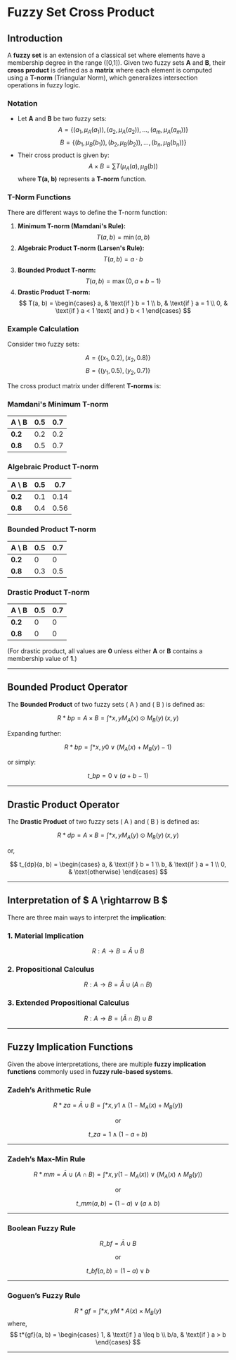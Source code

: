 # Fuzzy Set Cross Product

## Introduction

A **fuzzy set** is an extension of a classical set where elements have a membership degree in the range \([0,1]\). Given two fuzzy sets **A** and **B**, their **cross product** is defined as a **matrix** where each element is computed using a **T-norm** (Triangular Norm), which generalizes intersection operations in fuzzy logic.

### Notation

- Let **A** and **B** be two fuzzy sets:
  $$ A = \{ (a_1, \mu_A(a_1)), (a_2, \mu_A(a_2)), ..., (a_m, \mu_A(a_m)) \} $$
  $$ B = \{ (b_1, \mu_B(b_1)), (b_2, \mu_B(b_2)), ..., (b_n, \mu_B(b_n)) \} $$
- Their cross product is given by:
  $$ A \times B = \sum T(\mu_A(a), \mu_B(b)) $$
  where **T(a, b)** represents a **T-norm** function.

### T-Norm Functions

There are different ways to define the T-norm function:

1. **Minimum T-norm (Mamdani's Rule):**
   $$ T(a, b) = \min(a, b) $$
2. **Algebraic Product T-norm (Larsen's Rule):**
   $$ T(a, b) = a \cdot b $$
3. **Bounded Product T-norm:**
   $$ T(a, b) = \max(0, a + b - 1) $$
4. **Drastic Product T-norm:**
    $$
    T(a, b) = \begin{cases}
    a, & \text{if } b = 1 \\
    b, & \text{if } a = 1 \\
    0, & \text{if } a < 1 \text{ and } b < 1
    \end{cases}
    $$

### Example Calculation

Consider two fuzzy sets:

$$ A = \{ (x_1, 0.2), (x_2, 0.8) \} $$
$$ B = \{ (y_1, 0.5), (y_2, 0.7) \} $$

The cross product matrix under different **T-norms** is:

### **Mamdani's Minimum T-norm**

| A \ B   | 0.5 | 0.7 |
| ------- | --- | --- |
| **0.2** | 0.2 | 0.2 |
| **0.8** | 0.5 | 0.7 |

### **Algebraic Product T-norm**

| A \ B   | 0.5 | 0.7  |
| ------- | --- | ---- |
| **0.2** | 0.1 | 0.14 |
| **0.8** | 0.4 | 0.56 |

### **Bounded Product T-norm**

| A \ B   | 0.5 | 0.7 |
| ------- | --- | --- |
| **0.2** | 0   | 0   |
| **0.8** | 0.3 | 0.5 |

### **Drastic Product T-norm**

| A \ B   | 0.5 | 0.7 |
| ------- | --- | --- |
| **0.2** | 0   | 0   |
| **0.8** | 0   | 0   |

(For drastic product, all values are **0** unless either **A** or **B** contains a membership value of **1**.)

---

## **Bounded Product Operator**

The **Bounded Product** of two fuzzy sets \( A \) and \( B \) is defined as:

$$ R*{bp} = A \times B = \int*{x,y} M_A(x) \odot M_B(y) \, (x,y) $$

Expanding further:

$$ R*{bp} = \int*{x,y} 0 \vee \left( M_A(x) + M_B(y) - 1 \right) $$

or simply:

$$ t\_{bp} = 0 \vee (a + b - 1) $$

---

## **Drastic Product Operator**

The **Drastic Product** of two fuzzy sets \( A \) and \( B \) is defined as:

$$ R*{dp} = A \times B = \int*{x,y} M_A(y) \odot M_B(y) \, (x,y) $$

or,

$$
t_{dp}(a, b) =
\begin{cases}
a, & \text{if } b = 1 \\
b, & \text{if } a = 1 \\
0, & \text{otherwise}
\end{cases}
$$

---

## **Interpretation of $ A \rightarrow B $**

There are three main ways to interpret the **implication**:

### **1. Material Implication**

$$ R: A \rightarrow B = \bar{A} \cup B $$

### **2. Propositional Calculus**

$$ R: A \rightarrow B = \bar{A} \cup (A \cap B) $$

### **3. Extended Propositional Calculus**

$$ R: A \rightarrow B = (\bar{A} \cap B) \cup B $$

---

## **Fuzzy Implication Functions**

Given the above interpretations, there are multiple **fuzzy implication functions** commonly used in **fuzzy rule-based systems**.

### **Zadeh’s Arithmetic Rule**

$$ R*{za} = \bar{A} \cup B = \int*{x,y} 1 \wedge (1 - M_A(x) + M_B(y)) $$

<p align="center">or</p>

$$ t\_{za} = 1 \wedge (1 - a + b) $$

---

### **Zadeh’s Max-Min Rule**

$$ R*{mm} = \bar{A} \cup (A \cap B) = \int*{x,y} (1 - M_A(x)) \vee (M_A(x) \wedge M_B(y)) $$

<p align="center">or</p>

$$ t\_{mm}(a, b) = (1 - a) \vee (a \wedge b) $$

---

### **Boolean Fuzzy Rule**

$$ R\_{bf} = \bar{A} \cup B $$

<p align="center">or<p>

$$ t\_{bf}(a, b) = (1 - a) \vee b $$

---

### **Goguen’s Fuzzy Rule**

$$ R*{gf} = \int*{x,y} M*A(x) \times M_B(y) $$
where,
$$ t*{gf}(a, b) = \begin{cases} 1, & \text{if } a \leq b \\ b/a, & \text{if } a > b \end{cases} $$

---
